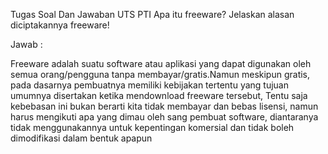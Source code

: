 <p>Tugas Soal Dan Jawaban UTS PTI
Apa itu freeware? Jelaskan alasan diciptakannya freeware!<p/>
Jawab :<p/>
Freeware adalah suatu software atau aplikasi yang dapat digunakan oleh semua orang/pengguna tanpa membayar/gratis.Namun meskipun gratis, pada dasarnya pembuatnya memiliki kebijakan tertentu yang tujuan umumnya disertakan ketika mendownload freeware tersebut, Tentu saja kebebasan ini bukan berarti kita tidak membayar dan bebas lisensi, namun harus mengikuti apa yang dimau oleh sang pembuat software, diantaranya tidak menggunakannya untuk kepentingan komersial dan tidak boleh dimodifikasi dalam bentuk apapun
